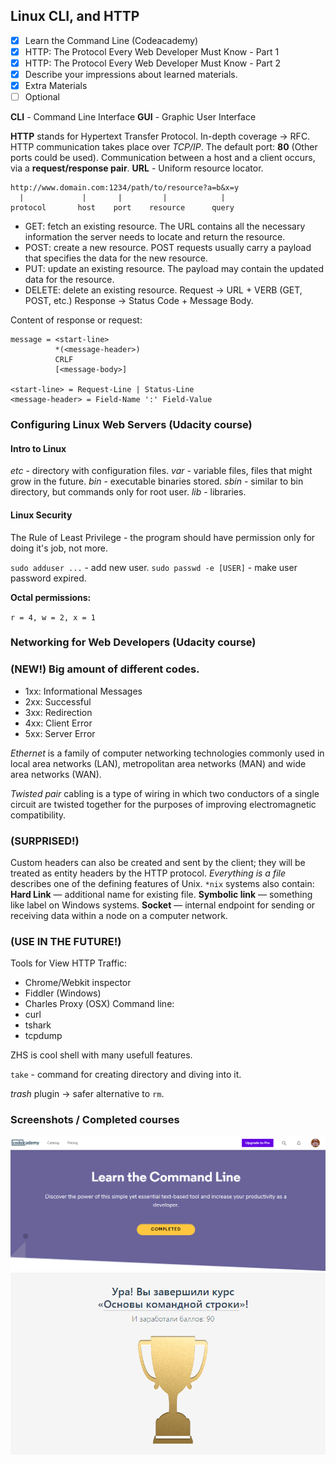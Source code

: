 ## Linux CLI, and HTTP

- [x] Learn the Command Line (Codeacademy)
- [x] HTTP: The Protocol Every Web Developer Must Know - Part 1
- [x] HTTP: The Protocol Every Web Developer Must Know - Part 2
- [x] Describe your impressions about learned materials.
- [x] Extra Materials
- [ ] Optional

**CLI** - Command Line Interface
**GUI** - Graphic User Interface

**HTTP** stands for Hypertext Transfer Protocol. 
In-depth coverage -> RFC.
HTTP communication takes place over *TCP/IP*. The default port: **80** (Other ports could be used).
Communication between a host and a client occurs, via a **request/response pair**.
**URL** - Uniform resource locator.
```
http://www.domain.com:1234/path/to/resource?a=b&x=y
  |             |       |         |            |
protocol       host    port    resource      query
```
- GET: fetch an existing resource. The URL contains all the necessary information the server needs to locate and return the resource.
- POST: create a new resource. POST requests usually carry a payload that specifies the data for the new resource.
- PUT: update an existing resource. The payload may contain the updated data for the resource.
- DELETE: delete an existing resource.
Request -> URL + VERB (GET, POST, etc.)
Response -> Status Code + Message Body.

Content of response or request:
```
message = <start-line>
          *(<message-header>)
          CRLF
          [<message-body>]

<start-line> = Request-Line | Status-Line 
<message-header> = Field-Name ':' Field-Value
```
### Configuring Linux Web Servers (Udacity course)

#### Intro to Linux

*etc* - directory with configuration files.
*var* - variable files, files that might grow in the future.
*bin* - executable binaries stored.
*sbin* - similar to bin directory, but commands only for root user.
*lib* - libraries.

#### Linux Security

The Rule of Least Privilege - the program should have permission only for doing it's job, not more.

`sudo adduser ...` - add new user.
`sudo passwd -e [USER]` - make user password expired.

**Octal permissions:**

`r = 4, w = 2, x = 1`

### Networking for Web Developers (Udacity course)



### (NEW!) Big amount of different codes.
- 1xx: Informational Messages
- 2xx: Successful
- 3xx: Redirection
- 4xx: Client Error
- 5xx: Server Error

*Ethernet* is a family of computer networking technologies commonly used in local area networks (LAN), metropolitan area networks (MAN) and wide area networks (WAN).

*Twisted pair* cabling is a type of wiring in which two conductors of a single circuit are twisted together for the purposes of improving electromagnetic compatibility.

### (SURPRISED!)
Custom headers can also be created and sent by the client; they will be treated as entity headers by the HTTP protocol.
*Everything is a file* describes one of the defining features of Unix.
`*nix` systems also contain:
**Hard Link** — additional name for existing file.
**Symbolic link** — something like label on Windows systems.
**Socket** — internal endpoint for sending or receiving data within a node on a computer network.

### (USE IN THE FUTURE!)
Tools for View HTTP Traffic:
- Chrome/Webkit inspector
- Fiddler (Windows)
- Charles Proxy (OSX)
Command line:
- curl 
- tshark
- tcpdump

ZHS is cool shell with many usefull features.

`take` - command for creating directory and diving into it.

*trash* plugin -> safer alternative to `rm`.

### Screenshots / Completed courses

![Command Line](../img/CommandLine[Codeacademy].png)
![Command Line](../img/CLI[Hexlet].png)